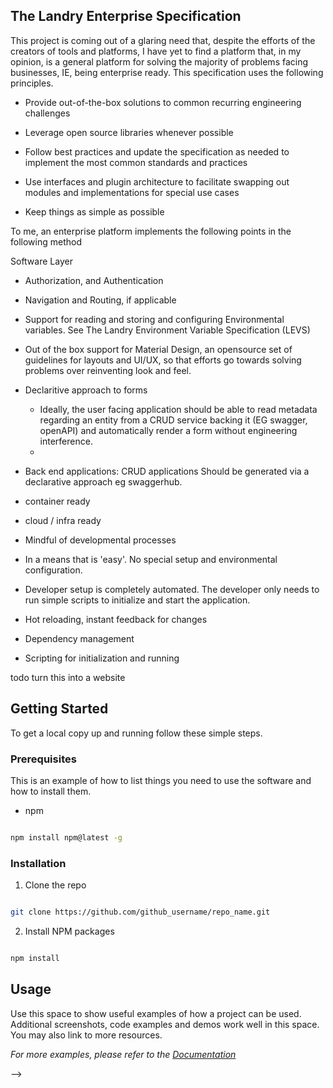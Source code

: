 


## The Landry Enterprise Specification



This project is coming out of a glaring need that, despite the efforts of the creators of tools and platforms, I have yet to find a platform that, in my opinion, is a general platform for solving the majority of problems facing businesses, IE, being enterprise ready. This specification uses the following principles.



* Provide out-of-the-box solutions to common recurring engineering challenges

* Leverage open source libraries whenever possible

* Follow best practices and update the specification as needed to implement the most common standards and practices

* Use interfaces and plugin architecture to facilitate swapping out modules and implementations for special use cases

* Keep things as simple as possible



To me, an enterprise platform implements the following points in the following method



Software Layer

 * Authorization, and Authentication

 * Navigation and Routing, if applicable

 * Support for reading and storing and configuring Environmental variables. See The Landry Environment Variable Specification (LEVS)

 * Out of the box support for Material Design, an opensource set of guidelines for layouts and UI/UX, so that efforts go towards solving problems over reinventing look and feel.

 * Declaritive approach to forms


	 * Ideally, the user facing application should be able to read metadata regarding an entity from a CRUD service backing it (EG swagger, openAPI) and automatically render a form without engineering interference.
	 *

 * Back end applications: CRUD applications Should be generated via a declarative approach eg swaggerhub.

* container ready

* cloud / infra ready



* Mindful of developmental processes

* In a means that is 'easy'. No special setup and environmental configuration.

* Developer setup is completely automated. The developer only needs to run simple scripts to initialize and start the application.

* Hot reloading, instant feedback for changes

* Dependency management

* Scripting for initialization and running





todo turn this into a website













<!--



***

*** To avoid retyping too much info. Do a search and replace for the following:

*** github_username, repo_name, twitter_handle, email, project_title, project_description

-->





<!-- PROJECT SHIELDS -->

<!--

*** I'm using markdown "reference style" links for readability.

*** Reference links are enclosed in brackets [ ] instead of parentheses ( ).

*** See the bottom of this document for the declaration of the reference variables

*** for contributors-url, forks-url, etc. This is an optional, concise syntax you may use.

*** https://www.markdownguide.org/basic-syntax/#reference-style-links

-->

<!-- [![Contributors][contributors-shield]][contributors-url]

[![Forks][forks-shield]][forks-url]

[![Stargazers][stars-shield]][stars-url]

[![Issues][issues-shield]][issues-url]

[![MIT License][license-shield]][license-url]

[![LinkedIn][linkedin-shield]][linkedin-url] -->





<!-- PROJECT LOGO -->

<!-- <br />

<p align="center">

<a href="https://github.com/github_username/repo_name">

<img src="images/logo.png" alt="Logo" width="80" height="80">

</a>



<h3 align="center">project_title</h3>



<p align="center">

project_description

<br />

<a href="https://github.com/github_username/repo_name"><strong>Explore the docs »</strong></a>

<br />

<br />

<a href="https://github.com/github_username/repo_name">View Demo</a>

·

<a href="https://github.com/github_username/repo_name/issues">Report Bug</a>

·

<a href="https://github.com/github_username/repo_name/issues">Request Feature</a>

</p>

</p>

-->




<!-- TABLE OF CONTENTS -->

<!-- <details open="open">

<summary><h2 style="display: inline-block">Table of Contents</h2></summary>

<ol>

<li>

<a href="#about-the-project">About The Project</a>

<ul>

<li><a href="#built-with">Built With</a></li>

</ul>

</li>

<li>

<a href="#getting-started">Getting Started</a>

<ul>

<li><a href="#prerequisites">Prerequisites</a></li>

<li><a href="#installation">Installation</a></li>

</ul>

</li>

<li><a href="#usage">Usage</a></li>

<li><a href="#roadmap">Roadmap</a></li>

<li><a href="#contributing">Contributing</a></li>

<li><a href="#license">License</a></li>

<li><a href="#contact">Contact</a></li>

<li><a href="#acknowledgements">Acknowledgements</a></li>

</ol>

</details> -->





<!-- ABOUT THE PROJECT -->

<!-- ## About The Project



[![Product Name Screen Shot][product-screenshot]](https://example.com)



Here's a blank template to get started:

**To avoid retyping too much info. Do a search and replace with your text editor for the following:**

`github_username`, `repo_name`, `twitter_handle`, `email`, `project_title`, `project_description`




### Built With



* []()

* []()

* []()





<!-- GETTING STARTED -->

## Getting Started



To get a local copy up and running follow these simple steps.



### Prerequisites



This is an example of how to list things you need to use the software and how to install them.

* npm

```sh

npm install npm@latest -g

```



### Installation



1. Clone the repo

```sh

git clone https://github.com/github_username/repo_name.git

```

2. Install NPM packages

```sh

npm install

```





<!-- USAGE EXAMPLES -->

## Usage



Use this space to show useful examples of how a project can be used. Additional screenshots, code examples and demos work well in this space. You may also link to more resources.



_For more examples, please refer to the [Documentation](https://example.com)_



-->



<!-- ROADMAP -->

<!-- ## Roadmap



See the [open issues](https://github.com/github_username/repo_name/issues) for a list of proposed features (and known issues). -->





<!-- CONTRIBUTING -->

<!-- ## Contributing



Contributions are what make the open source community such an amazing place to be learn, inspire, and create. Any contributions you make are **greatly appreciated**.



1. Fork the Project

2. Create your Feature Branch (`git checkout -b feature/AmazingFeature`)

3. Commit your Changes (`git commit -m 'Add some AmazingFeature'`)

4. Push to the Branch (`git push origin feature/AmazingFeature`)

5. Open a Pull Request



-->



<!-- LICENSE -->

<!-- ## License



Distributed under the MIT License. See `LICENSE` for more information.



-->



<!-- CONTACT -->

<!-- ## Contact



Your Name - [@twitter_handle](https://twitter.com/twitter_handle) - email



Project Link: [https://github.com/github_username/repo_name](https://github.com/github_username/repo_name)

-->




<!-- ACKNOWLEDGEMENTS -->

<!-- ## Acknowledgements



* []()

* []()

* []() -->







<!-- MARKDOWN LINKS & IMAGES -->

<!-- https://www.markdownguide.org/basic-syntax/#reference-style-links -->

<!-- [contributors-shield]: https://img.shields.io/github/contributors/github_username/repo.svg?style=for-the-badge

[contributors-url]: https://github.com/github_username/repo/graphs/contributors

[forks-shield]: https://img.shields.io/github/forks/github_username/repo.svg?style=for-the-badge

[forks-url]: https://github.com/github_username/repo/network/members

[stars-shield]: https://img.shields.io/github/stars/github_username/repo.svg?style=for-the-badge

[stars-url]: https://github.com/github_username/repo/stargazers

[issues-shield]: https://img.shields.io/github/issues/github_username/repo.svg?style=for-the-badge

[issues-url]: https://github.com/github_username/repo/issues

[license-shield]: https://img.shields.io/github/license/github_username/repo.svg?style=for-the-badge

[license-url]: https://github.com/github_username/repo/blob/master/LICENSE.txt

[linkedin-shield]: https://img.shields.io/badge/-LinkedIn-black.svg?style=for-the-badge&logo=linkedin&colorB=555

[linkedin-url]: https://linkedin.com/in/github_username -->